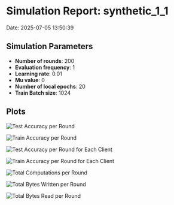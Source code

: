 # Simulation Report: synthetic_1_1
Date: 2025-07-05 13:50:39

## Simulation Parameters
- **Number of rounds**: 200
- **Evaluation frequency**: 1
- **Learning rate**: 0.01
- **Mu value**: 0
- **Number of local epochs**: 20
- **Train Batch size**: 1024

## Plots

![Test Accuracy per Round](test_accuracy_per_round.png)

![Train Accuracy per Round](train_accuracy_per_round.png)

![Test Accuracy per Round for Each Client](test_accuracy_per_round_per_client.png)

![Train Accuracy per Round for Each Client](train_accuracy_per_round_per_client.png)

![Total Computations per Round](total_computations_per_round.png)

![Total Bytes Written per Round](total_bytes_written_per_round.png)

![Total Bytes Read per Round](total_bytes_read_per_round.png)
